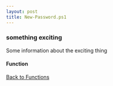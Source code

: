 ```yaml
---
layout: post
title: New-Password.ps1
---
```


### something exciting

Some information about the exciting thing

#### Function

<script src="https://gist-it.appspot.com/github.com/BanterBoy/scripts-blog/blob/master/PowerShell/functions/New-Password.ps1"></script>

<a href="/menu/_pages/functions.html">Back to Functions</a>
